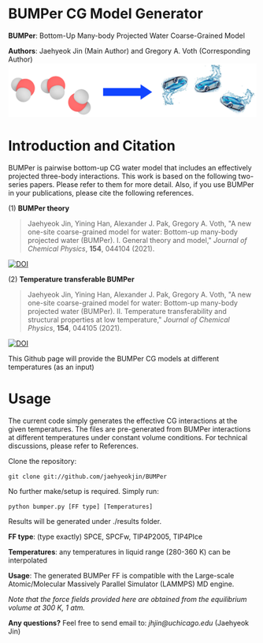 # BUMPer CG Model Generator
**BUMPer**: Bottom-Up Many-body Projected Water Coarse-Grained Model

**Authors**: Jaehyeok Jin (Main Author) and Gregory A. Voth (Corresponding Author)
![BUMPer Concept Art](https://github.com/jaehyeokjin/BUMPer/blob/master/BUMPer_Schematic.png)

# Introduction and Citation
BUMPer is pairwise bottom-up CG water model that includes an effectively projected three-body interactions.
This work is based on the following two-series papers. Please refer to them for more detail. Also, if you use BUMPer in your publications, please cite the following references.

(1) **BUMPer theory**
> Jaehyeok Jin, Yining Han, Alexander J. Pak, Gregory A. Voth, "A new one-site coarse-grained model for water: Bottom-up many-body projected water (BUMPer). I. General theory and model," _Journal of Chemical Physics_, **154**, 044104 (2021).

[![DOI](https://img.shields.io/badge/J.Chem.Phys.-10.1063/5.0026651-FA8072.svg)](https://doi.org/10.1063/5.0026651)

(2) **Temperature transferable BUMPer**
> Jaehyeok Jin, Yining Han, Alexander J. Pak, Gregory A. Voth, "A new one-site coarse-grained model for water: Bottom-up many-body projected water (BUMPer). II. Temperature transferability and structural properties at low temperature," _Journal of Chemical Physics_, **154**, 044105 (2021).

[![DOI](https://img.shields.io/badge/J.Chem.Phys.-10.1063/5.0026652-FA8072.svg)](https://doi.org/10.1063/5.0026652)

This Github page will provide the BUMPer CG models at different temperatures (as an input)

# Usage
The current code simply generates the effective CG interactions at the given temperatures. The files are pre-generated from BUMPer interactions at different temperatures under constant volume conditions. For technical discussions, please refer to References.

Clone the repository:
<pre><code>git clone git://github.com/jaehyeokjin/BUMPer</pre></code>

No further make/setup is required. Simply run:
<pre><code>python bumper.py [FF type] [Temperatures]</pre></code>

Results will be generated under ./results folder.

**FF type**: (type exactly) SPCE, SPCFw, TIP4P2005, TIP4PIce

**Temperatures**: any temperatures in liquid range (280-360 K) can be interpolated

**Usage**: The generated BUMPer FF is compatible with the Large-scale Atomic/Molecular Massively Parallel Simulator (LAMMPS) MD engine.

_Note that the force fields provided here are obtained from the equilibrium volume at 300 K, 1 atm._

**Any questions?** Feel free to send email to: _jhjin@uchicago.edu_ (Jaehyeok Jin)
